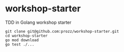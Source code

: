 # workshop-starter
TDD in Golang workshop starter

```
git clone git@github.com:prozz/workshop-starter.git
cd workshop-starter
go mod download
go test ./...
```
